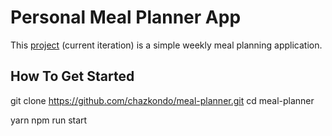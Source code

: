 # Personal Meal Planner App

This [project](https://infinite-plains-09580.herokuapp.com) (current iteration) is a simple weekly meal planning application.

## How To Get Started

git clone https://github.com/chazkondo/meal-planner.git
cd meal-planner

yarn
npm run start
